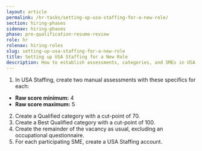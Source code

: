 ```yaml
---
layout: article
permalink: /hr-tasks/setting-up-usa-staffing-for-a-new-role/
section: hiring-phases
sidenav: hiring-phases
phase: pre-qualification-resume-review
role: hr
rolenav: hiring-roles
slug: setting-up-usa-staffing-for-a-new-role
title: Setting up USA Staffing for a New Role
description: How to establish assessments, categories, and SMEs in USA Staffing.
---
```


1.  In USA Staffing, create two manual assessments with these specifics for each:
  -   **Raw score minimum:** 4
  -   **Raw score maximum:** 5
2.  Create a Qualified category with a cut-point of 70.
3.  Create a Best Qualified category with a cut-point of 100.
4.  Create the remainder of the vacancy as usual, excluding an occupational questionnaire.
5.  For each participating SME, create a USA Staffing account.
